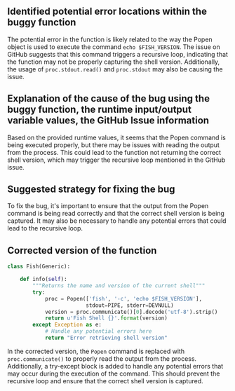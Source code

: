 ## Identified potential error locations within the buggy function
The potential error in the function is likely related to the way the Popen object is used to execute the command `echo $FISH_VERSION`. The issue on GitHub suggests that this command triggers a recursive loop, indicating that the function may not be properly capturing the shell version. Additionally, the usage of `proc.stdout.read()` and `proc.stdout` may also be causing the issue.


## Explanation of the cause of the bug using the buggy function, the runtime input/output variable values, the GitHub Issue information
Based on the provided runtime values, it seems that the Popen command is being executed properly, but there may be issues with reading the output from the process. This could lead to the function not returning the correct shell version, which may trigger the recursive loop mentioned in the GitHub issue.


## Suggested strategy for fixing the bug
To fix the bug, it's important to ensure that the output from the Popen command is being read correctly and that the correct shell version is being captured. It may also be necessary to handle any potential errors that could lead to the recursive loop.


## Corrected version of the function
```python
class Fish(Generic):

    def info(self):
        """Returns the name and version of the current shell"""
        try:
            proc = Popen(['fish', '-c', 'echo $FISH_VERSION'],
                         stdout=PIPE, stderr=DEVNULL)
            version = proc.communicate()[0].decode('utf-8').strip()
            return u'Fish Shell {}'.format(version)
        except Exception as e:
            # Handle any potential errors here
            return "Error retrieving shell version"
```

In the corrected version, the `Popen` command is replaced with `proc.communicate()` to properly read the output from the process. Additionally, a try-except block is added to handle any potential errors that may occur during the execution of the command. This should prevent the recursive loop and ensure that the correct shell version is captured.